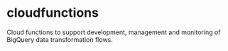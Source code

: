 # cloudfunctions

Cloud functions to support development, management and monitoring of BigQuery data transformation flows.
